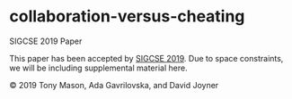# collaboration-versus-cheating
SIGCSE 2019 Paper

This paper has been accepted by [SIGCSE 2019](https://sigcse2019.sigcse.org/ "SIGCSE 2019").  Due to space constraints, we will be including supplemental material here.

&copy; 2019 Tony Mason, Ada Gavrilovska, and David Joyner


